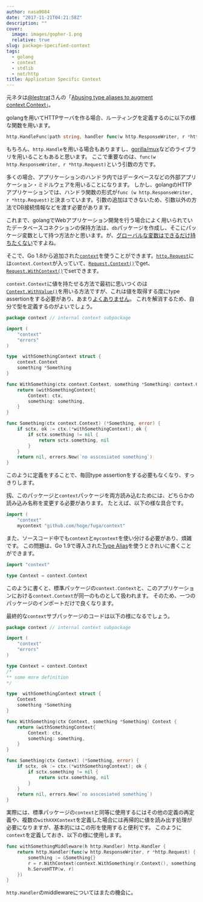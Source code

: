 ```yaml
---
author: nasa9084
date: "2017-11-21T04:21:58Z"
description: ""
cover:
  image: images/gopher-1.png
  relative: true
slug: package-specified-context
tags:
  - golang
  - context
  - stdlib
  - net/http
title: Application Specific Context
---
```



元ネタは[@lestrrat](https://twitter.com/lestrrat)さんの「[Abusing type aliases to augment context.Context](https://medium.com/@lestrrat/abusing-type-aliases-to-augment-context-context-a08a85692fa8)」。

 golangを用いてHTTPサーバを作る場合、ルーティングを定義するのに以下の様な関数を用います。
 
 ``` go
 http.HandleFunc(path string, handler func(w http.ResponseWriter, r *http.Request)
 ```
 
 もちろん、`http.Handle`を用いる場合もありますし、[gorilla/mux](https://github.com/gorilla/mux)などのライブラリを用いることもあると思います。
 ここで重要なのは、`func(w http.ResponseWriter, r *http.Request)`という引数の方です。
 
 多くの場合、アプリケーションのハンドラ内ではデータベースなどの外部アプリケーション・ミドルウェアを用いることになります。
 しかし、golangのHTTPアプリケーションでは、ハンドラ関数の形式が`func (w http.ResponseWriter, r *http.Request)`と決まっています。引数の追加はできないため、引数以外の方法でDB接続情報などを渡す必要があります。
 
 これまで、golangでWebアプリケーション開発を行う場合によく用いられていたデータベースコネクションの保持方法は、`db`パッケージを作成し、そこにパッケージ変数として持つ方法かと思います。が、[グローバルな変数はできるだけ持ちたくない](https://dave.cheney.net/2017/06/11/go-without-package-scoped-variables)ですよね。
 
 そこで、Go 1.8から追加された[`context`](https://golang.org/pkg/context)を使うことができます。[`http.Request`](https://golang.org/pkg/net/http#Reqeuest)には`context.Context`が入っていて、[`Request.Context()`](https://golang.org/pkg/net/http#Request.Context)でget、[`Request.WithContext()`](https://golang.org/pkg/net/http#Request.WithContext)でsetできます。
 
 `context.Context`に値を持たせる方法で最初に思いつくのは[`Context.WithValue()`](https://golang.org/pkg/context#Context.WithValue)を用いる方法ですが、これは値を取得する度にtype assertionをする必要があり、あまり[よくありません](https://medium.com/@lestrrat/alternative-to-using-context-value-f2efe6bd2788)。
 これを解消するため、自分で型を定義するのがよいでしょう。
 
 ``` go
 package context // internal context subpackage
 
 import (
     "context"
     "errors"
 )
 
 type  withSomethingContext struct {
     context.Context
     something *Something
 }
 
 func WithSomething(ctx context.Context, something *Something) context.Context {
     return &withSomethingContext{
         Context: ctx,
         something: something,
     }
 }
 
 func Something(ctx context.Context) (*Something, error) {
     if sctx, ok := ctx.(*withSomethingContext); ok {
         if sctx.something != nil {
             return sctx.something, nil
         }
     }
     return nil, errors.New(`no asscosiated something`)
 }
 ```
 
 このように定義をすることで、毎回type assertionをする必要もなくなり、すっきりします。
 
 扨、このパッケージと`context`パッケージを両方読み込むためには、どちらかの読み込み名称を変更する必要があります。
 たとえば、以下の様な具合です。
 
 ``` go
 import (
     "context"
     mycontext "github.com/hoge/fuga/context"
 ```
 
 また、ソースコード中でも`context`と`mycontext`を使い分ける必要があり、煩雑です。
 この問題は、Go 1.9で導入された[Type Alias](https://golang.org/doc/go1.9#language)を使うときれいに書くことができます。
 
 ``` go
 import "context"
 
 type Context = context.Context
 ```
 
 このように書くと、標準パッケージの`context.Context`と、このアプリケーションにおける`context.Context`が同一のものとして扱われます。
 そのため、一つのパッケージのインポートだけで良くなります。
 
 最終的な`context`サブパッケージのコードは以下の様になるでしょう。
 
 ``` go
 package context // internal context subpackage
 
 import (
     "context"
     "errors"
 )
 
 type Context = context.Context
 /*
 ** some more definition
 */
 
 type  withSomethingContext struct {
     Context
     something *Something
 }
 
 func WithSomething(ctx Context, something *Something) Context {
     return &withSomethingContext{
         Context: ctx,
         something: something,
     }
 }
 
 func Something(ctx Context) (*Something, error) {
     if sctx, ok := ctx.(*withSomethingContext); ok {
         if sctx.something != nil {
             return sctx.something, nil
         }
     }
     return nil, errors.New(`no asscosiated something`)
 }
 ```
 
 実際には、標準パッケージの`context`と同等に使用するにはその他の定義の再定義や、複数の`withXXXContext`を定義した場合には再帰的に値を読み出す処理が必要になりますが、基本的にはこの形を使用すると便利です。
 このように`context`を定義しておき、以下の様に使用します。
 
 ``` go
 func withSomethingMiddleware(h http.Handler) http.Handler {
     return http.Handler(func(w http.ResponseWriter, r *http.Request) {
         something := &Something{}
         r = r.WithContext(context.WithSomething(r.Context(), something))
         h.ServeHTTP(w, r)
     })
 }
 ```
 
 `http.Handler`のmiddlewareについてはまたの機会に。

